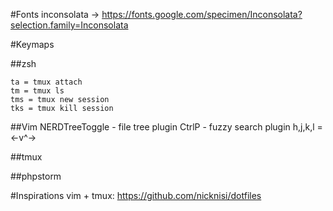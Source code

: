 #Fonts
	inconsolata -> https://fonts.google.com/specimen/Inconsolata?selection.family=Inconsolata

#Keymaps

##zsh

	ta = tmux attach
	tm = tmux ls
	tms = tmux new session
	tks = tmux kill session

##Vim
	<C-n> NERDTreeToggle - file tree plugin
	<C-p> CtrlP - fuzzy search plugin
	h,j,k,l = <-v^->  

##tmux


##phpstorm


#Inspirations
 	vim + tmux: https://github.com/nicknisi/dotfiles

